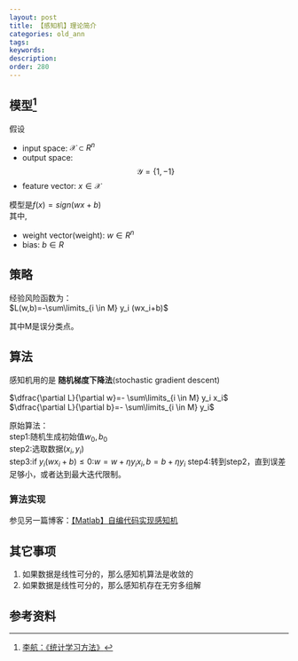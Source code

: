 ```yaml
---
layout: post
title: 【感知机】理论简介
categories: old_ann
tags: 
keywords:
description:
order: 280
---
```


## 模型[^lihang]

假设
- input space: $\mathscr{X} \subset R^n$
- output space: $$\mathscr{Y} =\{1,-1 \}$$  
- feature vector: $x\in \mathscr{X}$  



模型是$f(x)=sign(wx+b)$  
其中,  
- weight vector(weight): $w\in R^n$
- bias: $b\in R$

## 策略

经验风险函数为：  
$L(w,b)=-\sum\limits_{i \in M} y_i (wx_i+b)$  

其中M是误分类点。  

## 算法

感知机用的是 **随机梯度下降法**(stochastic gradient descent)  

$\dfrac{\partial L}{\partial w}=- \sum\limits_{i \in M} y_i x_i$  
$\dfrac{\partial L}{\partial b}=- \sum\limits_{i \in M} y_i$  


原始算法：  
step1:随机生成初始值$w_0,b_0$  
step2:选取数据$(x_i,y_i)$  
step3:if $y_i(wx_i+b) \leq 0$:$w=w+\eta y_i x_i,b=b+\eta y_i$
step4:转到step2，直到误差足够小，或者达到最大迭代限制。  

### 算法实现

参见另一篇博客：[【Matlab】自编代码实现感知机](http://www.guofei.site/2016/05/06/MatlabPerceptron.html)


## 其它事项

1. 如果数据是线性可分的，那么感知机算法是收敛的
2. 如果数据是线性可分的，那么感知机存在无穷多组解




## 参考资料
[^lihang]: [李航：《统计学习方法》](https://www.weibo.com/u/2060750830?refer_flag=1005055013_)

